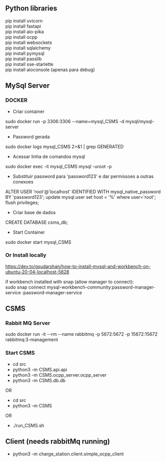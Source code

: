 
## Python libraries
pip install uvicorn  
pip install fastapi  
pip install aio-pika  
pip install ocpp  
pip install websockets  
pip install sqlalchemy  
pip install pymysql  
pip install passlib  
pip install sse-starlette  
pip install aioconsole (apenas para debug)  




## MySql Server

### DOCKER
- Criar container  

sudo docker run -p 3306:3306 --name=mysql_CSMS -d mysql/mysql-server

- Password gerada

sudo docker logs mysql_CSMS 2>&1 | grep GENERATED

- Acessar linha de comandos mysql  

sudo docker exec -it mysql_CSMS mysql -uroot -p

- Substituir password para 'password123' e dar permissoes a outras conexoes  

ALTER USER 'root'@'localhost' IDENTIFIED WITH mysql_native_password BY 'password123';
update mysql.user set host = '%' where user='root';
flush privileges;

- Criar base de dados

CREATE DATABASE csms_db;

- Start Container

sudo docker start mysql_CSMS



### Or Install locally

https://dev.to/gsudarshan/how-to-install-mysql-and-workbench-on-ubuntu-20-04-localhost-5828

if workbench installed with snap (allow manager to connect):  
sudo snap connect mysql-workbench-community:password-manager-service :password-manager-service


## CSMS

### Rabbit MQ Server
sudo docker run -it --rm --name rabbitmq -p 5672:5672 -p 15672:15672 rabbitmq:3-management

### Start CSMS 

- cd src
- python3 -m CSMS.api.api
- python3 -m CSMS.ocpp_server.ocpp_server
- python3 -m CSMS.db.db

OR
- cd src
- python3 -m CSMS

OR 
- ./run_CSMS.sh


## Client (needs rabbitMq running)

- python3 -m charge_station.client.simple_ocpp_client


